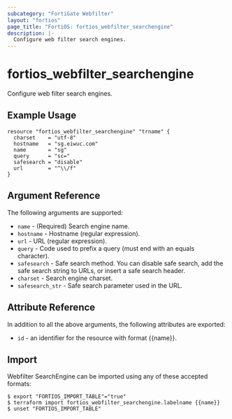 ```yaml
---
subcategory: "FortiGate Webfilter"
layout: "fortios"
page_title: "FortiOS: fortios_webfilter_searchengine"
description: |-
  Configure web filter search engines.
---
```


# fortios_webfilter_searchengine
Configure web filter search engines.

## Example Usage

```hcl
resource "fortios_webfilter_searchengine" "trname" {
  charset    = "utf-8"
  hostname   = "sg.eiwuc.com"
  name       = "sg"
  query      = "sc="
  safesearch = "disable"
  url        = "^\\/f"
}
```

## Argument Reference

The following arguments are supported:

* `name` - (Required) Search engine name.
* `hostname` - Hostname (regular expression).
* `url` - URL (regular expression).
* `query` - Code used to prefix a query (must end with an equals character).
* `safesearch` - Safe search method. You can disable safe search, add the safe search string to URLs, or insert a safe search header.
* `charset` - Search engine charset.
* `safesearch_str` - Safe search parameter used in the URL.


## Attribute Reference

In addition to all the above arguments, the following attributes are exported:
* `id` - an identifier for the resource with format {{name}}.

## Import

Webfilter SearchEngine can be imported using any of these accepted formats:
```
$ export "FORTIOS_IMPORT_TABLE"="true"
$ terraform import fortios_webfilter_searchengine.labelname {{name}}
$ unset "FORTIOS_IMPORT_TABLE"
```
